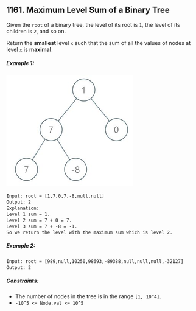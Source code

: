 ## 1161. Maximum Level Sum of a Binary Tree

Given the ```root``` of a binary tree, the level of its root is ```1```, the level of its children is ```2```, and so on.

Return the **smallest** level ```x``` such that the sum of all the values of nodes at level ```x``` is **maximal**.

##### Example 1:

![Example 1](images/example1.jpg)

```
Input: root = [1,7,0,7,-8,null,null]
Output: 2
Explanation:
Level 1 sum = 1.
Level 2 sum = 7 + 0 = 7.
Level 3 sum = 7 + -8 = -1.
So we return the level with the maximum sum which is level 2.
```
##### Example 2:
```
Input: root = [989,null,10250,98693,-89388,null,null,null,-32127]
Output: 2
```
##### Constraints:

* The number of nodes in the tree is in the range ```[1, 10^4]```.
* ```-10^5 <= Node.val <= 10^5```